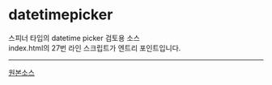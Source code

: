 # datetimepicker
스피너 타입의 datetime picker 검토용 소스   
index.html의 27번 라인 스크립트가 엔트리 포인트입니다.

----

[원본소스](https://codepen.io/gnauhca/pen/JrdpZZ)
